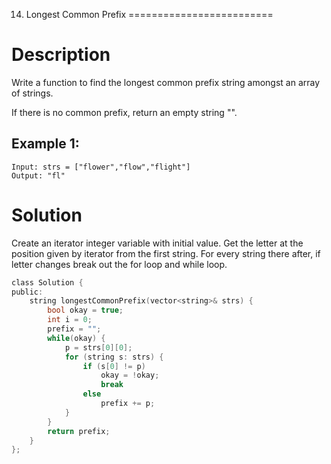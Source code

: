 14. Longest Common Prefix
=========================

# Description
Write a function to find the longest common prefix string amongst an array of strings.

If there is no common prefix, return an empty string "".

## Example 1:
```
Input: strs = ["flower","flow","flight"]
Output: "fl"
```

# Solution
Create an iterator integer variable with initial value. Get the letter at the position given by iterator from the first string.
For every string there after, if letter changes break out the for loop and while loop.
```c
class Solution {
public:
    string longestCommonPrefix(vector<string>& strs) {
        bool okay = true;
        int i = 0;
        prefix = "";
        while(okay) {
            p = strs[0][0];
            for (string s: strs) {
                if (s[0] != p) 
                    okay = !okay;
                	break
                else
                    prefix += p;
            }
        }
        return prefix;
    }
};
```
